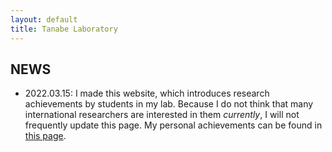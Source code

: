 ```yaml
---
layout: default
title: Tanabe Laboratory
---
```


## NEWS

* 2022.03.15: I made this website, which introduces research achievements by students in my lab. Because I do not think that many international researchers are interested in them *currently*, I will not frequently update this page. My personal achievements can be found in [this page](https://ryojitanabe.github.io/).

